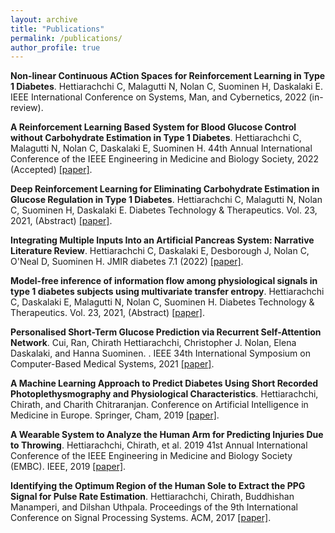 ```yaml
---
layout: archive
title: "Publications"
permalink: /publications/
author_profile: true
---
```


**Non-linear Continuous ACtion Spaces for Reinforcement Learning in Type 1 Diabetes**. Hettiarachchi C, Malagutti N, Nolan C, Suominen H, Daskalaki E.  IEEE International Conference on Systems, Man, and Cybernetics, 2022 (in-review).

**A Reinforcement Learning Based System for Blood Glucose Control without Carbohydrate Estimation in Type 1 Diabetes**. Hettiarachchi C, Malagutti N, Nolan C, Daskalaki E, Suominen H. 44th Annual International Conference of the IEEE Engineering in Medicine and Biology Society, 2022 (Accepted) [[paper]](https://www.liebertpub.com/doi/full/10.1089/dia.2021.2525.abstracts).

**Deep Reinforcement Learning for Eliminating Carbohydrate Estimation in Glucose Regulation in Type 1 Diabetes**. Hettiarachchi C, Malagutti N, Nolan C, Suominen H, Daskalaki E. Diabetes Technology \& Therapeutics. Vol. 23, 2021, (Abstract) [[paper]](https://www.liebertpub.com/doi/full/10.1089/dia.2021.2525.abstracts).

**Integrating Multiple Inputs Into an Artificial Pancreas System: Narrative Literature Review**. Hettiarachchi C, Daskalaki E, Desborough J, Nolan C, O'Neal D, Suominen H. JMIR diabetes 7.1 (2022) [[paper]](https://diabetes.jmir.org/2022/1/e28861/).

**Model-free inference of information flow among physiological signals in type 1 diabetes subjects using multivariate transfer entropy**. Hettiarachchi C, Daskalaki E, Malagutti N, Nolan C, Suominen H. Diabetes Technology \& Therapeutics. Vol. 23, 2021, (Abstract) [[paper]](https://www.liebertpub.com/doi/full/10.1089/dia.2021.2525.abstracts).

**Personalised Short-Term Glucose Prediction via Recurrent Self-Attention Network**. Cui, Ran, Chirath Hettiarachchi, Christopher J. Nolan, Elena Daskalaki, and Hanna Suominen. . IEEE 34th International Symposium on Computer-Based Medical Systems, 2021 [[paper]](https://ieeexplore.ieee.org/abstract/document/9474665).

**A Machine Learning Approach to Predict Diabetes Using Short Recorded Photoplethysmography and Physiological Characteristics**. Hettiarachchi, Chirath, and Charith Chitraranjan. Conference on Artificial Intelligence in Medicine in Europe. Springer, Cham, 2019 [[paper]](http://chirathyh.github.io/files/AIME_2019_paper_89.pdf).

**A Wearable System to Analyze the Human Arm for Predicting Injuries Due to Throwing**. Hettiarachchi, Chirath, et al. 2019 41st Annual International Conference of the IEEE Engineering in Medicine and Biology Society (EMBC). IEEE, 2019 [[paper]](http://chirathyh.github.io/files/EMBC19_0212_FI.pdf).

**Identifying the Optimum Region of the Human Sole to Extract the PPG Signal for Pulse Rate Estimation**. Hettiarachchi, Chirath, Buddhishan Manamperi, and Dilshan Uthpala. Proceedings of the 9th International Conference on Signal Processing Systems. ACM, 2017 [[paper]](http://chirathyh.github.io/files/paper1.pdf).


<!-- {% if author.googlescholar %}
  You can also find my articles on <u><a href="{{author.googlescholar}}">my Google Scholar profile</a>.</u>
{% endif %}

{% include base_path %}

{% for post in site.publications reversed %}
  {% include archive-single.html %}
{% endfor %} -->
